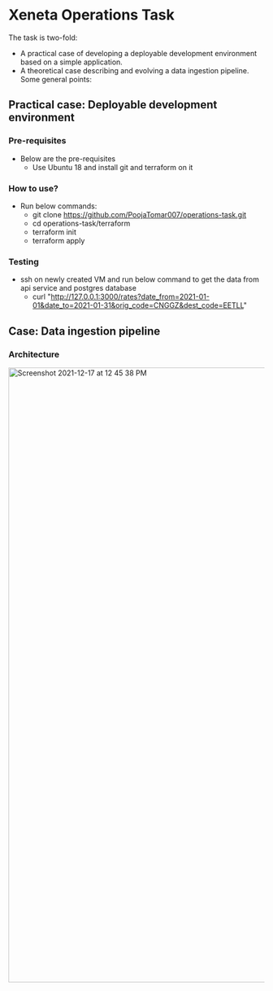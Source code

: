 # Xeneta Operations Task
  
The task is two-fold:
* A practical case of developing a deployable development environment based on a simple application.
* A theoretical case describing and evolving a data ingestion pipeline.
Some general points:
## Practical case: Deployable development environment
### Pre-requisites
* Below are the pre-requisites
  - Use Ubuntu 18 and install git and terraform on it
### How to use?
* Run below commands:
  - git clone https://github.com/PoojaTomar007/operations-task.git
  - cd operations-task/terraform
  - terraform init
  - terraform apply
### Testing
* ssh on newly created VM and run below command to get the data from api service and postgres database
  - curl "http://127.0.0.1:3000/rates?date_from=2021-01-01&date_to=2021-01-31&orig_code=CNGGZ&dest_code=EETLL"

## Case: Data ingestion pipeline
### Architecture
<img width="1208" alt="Screenshot 2021-12-17 at 12 45 38 PM" src="https://user-images.githubusercontent.com/90127609/146504862-9b682c2e-3e00-4f05-a3b4-fbb10735733f.png">
